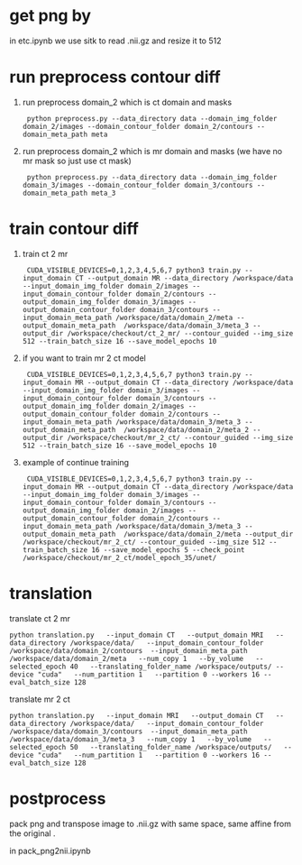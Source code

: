 
# get png by

in etc.ipynb we use sitk to read .nii.gz  and resize it to 512


# run preprocess contour diff

1. run preprocess domain_2 which is ct domain and masks

        python preprocess.py --data_directory data --domain_img_folder domain_2/images --domain_contour_folder domain_2/contours --domain_meta_path meta

2. run preprocess domain_2 which is mr domain and masks (we have no mr mask so just use ct mask)
      
        python preprocess.py --data_directory data --domain_img_folder domain_3/images --domain_contour_folder domain_3/contours --domain_meta_path meta_3


# train contour diff

1. train ct 2 mr 

        CUDA_VISIBLE_DEVICES=0,1,2,3,4,5,6,7 python3 train.py --input_domain CT --output_domain MR --data_directory /workspace/data --input_domain_img_folder domain_2/images --input_domain_contour_folder domain_2/contours --output_domain_img_folder domain_3/images --output_domain_contour_folder domain_3/contours --input_domain_meta_path /workspace/data/domain_2/meta --output_domain_meta_path  /workspace/data/domain_3/meta_3 --output_dir /workspace/checkout/ct_2_mr/ --contour_guided --img_size 512 --train_batch_size 16 --save_model_epochs 10

2. if you want to train mr 2 ct model 

        CUDA_VISIBLE_DEVICES=0,1,2,3,4,5,6,7 python3 train.py --input_domain MR --output_domain CT --data_directory /workspace/data --input_domain_img_folder domain_3/images --input_domain_contour_folder domain_3/contours --output_domain_img_folder domain_2/images --output_domain_contour_folder domain_2/contours --input_domain_meta_path /workspace/data/domain_3/meta_3 --output_domain_meta_path  /workspace/data/domain_2/meta_2 --output_dir /workspace/checkout/mr_2_ct/ --contour_guided --img_size 512 --train_batch_size 16 --save_model_epochs 10

3. example of continue training

        CUDA_VISIBLE_DEVICES=0,1,2,3,4,5,6,7 python3 train.py --input_domain MR --output_domain CT --data_directory /workspace/data --input_domain_img_folder domain_3/images --input_domain_contour_folder domain_3/contours --output_domain_img_folder domain_2/images --output_domain_contour_folder domain_2/contours --input_domain_meta_path /workspace/data/domain_3/meta_3 --output_domain_meta_path  /workspace/data/domain_2/meta --output_dir /workspace/checkout/mr_2_ct/ --contour_guided --img_size 512 --train_batch_size 16 --save_model_epochs 5 --check_point /workspace/checkout/mr_2_ct/model_epoch_35/unet/


# translation

translate ct 2 mr
    
    python translation.py   --input_domain CT   --output_domain MRI   --data_directory /workspace/data/   --input_domain_contour_folder /workspace/data/domain_2/contours  --input_domain_meta_path /workspace/data/domain_2/meta   --num_copy 1   --by_volume   --selected_epoch 40   --translating_folder_name /workspace/outputs/ --device "cuda"   --num_partition 1   --partition 0 --workers 16 --eval_batch_size 128


translate mr 2 ct

    python translation.py   --input_domain MRI   --output_domain CT   --data_directory /workspace/data/   --input_domain_contour_folder /workspace/data/domain_3/contours  --input_domain_meta_path /workspace/data/domain_3/meta_3   --num_copy 1   --by_volume   --selected_epoch 50   --translating_folder_name /workspace/outputs/   --device "cuda"   --num_partition 1   --partition 0 --workers 16 --eval_batch_size 128

# postprocess

pack png and transpose image to .nii.gz with same space, same affine from the original .

in pack_png2nii.ipynb 






